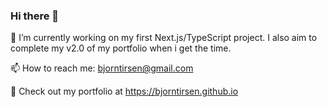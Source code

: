 ### Hi there 👋 

🔭 I’m currently working on my first Next.js/TypeScript project. I also aim to complete my v2.0 of my portfolio when i get the time.

📫 How to reach me: bjorntirsen@gmail.com

🍂 Check out my portfolio at https://bjorntirsen.github.io

<!--
**bjorntirsen/bjorntirsen** is a ✨ _special_ ✨ repository because its `README.md` (this file) appears on your GitHub profile.

Here are some ideas to get you started:

- 🔭 I’m currently working on ...
- 🌱 I’m currently learning ...
- 👯 I’m looking to collaborate on ...
- 🤔 I’m looking for help with ...
- 💬 Ask me about ...
- 📫 How to reach me: ...
- 😄 Pronouns: ...
- ⚡ Fun fact: ...
-->
